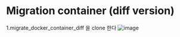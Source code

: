 # Migration container (diff version)

1.migrate_docker_container_diff 을 clone 한다
![image](https://user-images.githubusercontent.com/83600412/124562875-7da0d200-de7a-11eb-9878-46d4368e3dcf.png)

